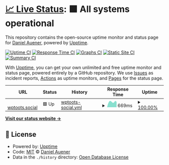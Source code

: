 # [📈 Live Status](https://status.wptoots.social): <!--live status--> **🟩 All systems operational**

This repository contains the open-source uptime monitor and status page for [Daniel Auener](http://www.danielauener.com), powered by [Upptime](https://github.com/upptime/upptime).

[![Uptime CI](https://github.com/danielauener/status.wptoots.social/workflows/Uptime%20CI/badge.svg)](https://github.com/danielauener/status.wptoots.social/actions?query=workflow%3A%22Uptime+CI%22)
[![Response Time CI](https://github.com/danielauener/status.wptoots.social/workflows/Response%20Time%20CI/badge.svg)](https://github.com/danielauener/status.wptoots.social/actions?query=workflow%3A%22Response+Time+CI%22)
[![Graphs CI](https://github.com/danielauener/status.wptoots.social/workflows/Graphs%20CI/badge.svg)](https://github.com/danielauener/status.wptoots.social/actions?query=workflow%3A%22Graphs+CI%22)
[![Static Site CI](https://github.com/danielauener/status.wptoots.social/workflows/Static%20Site%20CI/badge.svg)](https://github.com/danielauener/status.wptoots.social/actions?query=workflow%3A%22Static+Site+CI%22)
[![Summary CI](https://github.com/danielauener/status.wptoots.social/workflows/Summary%20CI/badge.svg)](https://github.com/danielauener/status.wptoots.social/actions?query=workflow%3A%22Summary+CI%22)

With [Upptime](https://upptime.js.org), you can get your own unlimited and free uptime monitor and status page, powered entirely by a GitHub repository. We use [Issues](https://github.com/danielauener/status.wptoots.social/issues) as incident reports, [Actions](https://github.com/danielauener/status.wptoots.social/actions) as uptime monitors, and [Pages](https://status.wptoots.social) for the status page.

<!--start: status pages-->
<!-- This summary is generated by Upptime (https://github.com/upptime/upptime) -->
<!-- Do not edit this manually, your changes will be overwritten -->
<!-- prettier-ignore -->
| URL | Status | History | Response Time | Uptime |
| --- | ------ | ------- | ------------- | ------ |
| <img alt="" src="https://icons.duckduckgo.com/ip3/wptoots.social.ico" height="13"> [wptoots.social](https://wptoots.social) | 🟩 Up | [wptoots-social.yml](https://github.com/danielauener/status.wptoots.social/commits/HEAD/history/wptoots-social.yml) | <details><summary><img alt="Response time graph" src="./graphs/wptoots-social/response-time-week.png" height="20"> 669ms</summary><br><a href="https://status.wptoots.social/history/wptoots-social"><img alt="Response time 750" src="https://img.shields.io/endpoint?url=https%3A%2F%2Fraw.githubusercontent.com%2Fdanielauener%2Fstatus.wptoots.social%2FHEAD%2Fapi%2Fwptoots-social%2Fresponse-time.json"></a><br><a href="https://status.wptoots.social/history/wptoots-social"><img alt="24-hour response time 682" src="https://img.shields.io/endpoint?url=https%3A%2F%2Fraw.githubusercontent.com%2Fdanielauener%2Fstatus.wptoots.social%2FHEAD%2Fapi%2Fwptoots-social%2Fresponse-time-day.json"></a><br><a href="https://status.wptoots.social/history/wptoots-social"><img alt="7-day response time 669" src="https://img.shields.io/endpoint?url=https%3A%2F%2Fraw.githubusercontent.com%2Fdanielauener%2Fstatus.wptoots.social%2FHEAD%2Fapi%2Fwptoots-social%2Fresponse-time-week.json"></a><br><a href="https://status.wptoots.social/history/wptoots-social"><img alt="30-day response time 714" src="https://img.shields.io/endpoint?url=https%3A%2F%2Fraw.githubusercontent.com%2Fdanielauener%2Fstatus.wptoots.social%2FHEAD%2Fapi%2Fwptoots-social%2Fresponse-time-month.json"></a><br><a href="https://status.wptoots.social/history/wptoots-social"><img alt="1-year response time 752" src="https://img.shields.io/endpoint?url=https%3A%2F%2Fraw.githubusercontent.com%2Fdanielauener%2Fstatus.wptoots.social%2FHEAD%2Fapi%2Fwptoots-social%2Fresponse-time-year.json"></a></details> | <details><summary><a href="https://status.wptoots.social/history/wptoots-social">100.00%</a></summary><a href="https://status.wptoots.social/history/wptoots-social"><img alt="All-time uptime 99.98%" src="https://img.shields.io/endpoint?url=https%3A%2F%2Fraw.githubusercontent.com%2Fdanielauener%2Fstatus.wptoots.social%2FHEAD%2Fapi%2Fwptoots-social%2Fuptime.json"></a><br><a href="https://status.wptoots.social/history/wptoots-social"><img alt="24-hour uptime 100.00%" src="https://img.shields.io/endpoint?url=https%3A%2F%2Fraw.githubusercontent.com%2Fdanielauener%2Fstatus.wptoots.social%2FHEAD%2Fapi%2Fwptoots-social%2Fuptime-day.json"></a><br><a href="https://status.wptoots.social/history/wptoots-social"><img alt="7-day uptime 100.00%" src="https://img.shields.io/endpoint?url=https%3A%2F%2Fraw.githubusercontent.com%2Fdanielauener%2Fstatus.wptoots.social%2FHEAD%2Fapi%2Fwptoots-social%2Fuptime-week.json"></a><br><a href="https://status.wptoots.social/history/wptoots-social"><img alt="30-day uptime 100.00%" src="https://img.shields.io/endpoint?url=https%3A%2F%2Fraw.githubusercontent.com%2Fdanielauener%2Fstatus.wptoots.social%2FHEAD%2Fapi%2Fwptoots-social%2Fuptime-month.json"></a><br><a href="https://status.wptoots.social/history/wptoots-social"><img alt="1-year uptime 100.00%" src="https://img.shields.io/endpoint?url=https%3A%2F%2Fraw.githubusercontent.com%2Fdanielauener%2Fstatus.wptoots.social%2FHEAD%2Fapi%2Fwptoots-social%2Fuptime-year.json"></a></details>

<!--end: status pages-->

[**Visit our status website →**](https://status.wptoots.social)

## 📄 License

- Powered by: [Upptime](https://github.com/upptime/upptime)
- Code: [MIT](./LICENSE) © [Daniel Auener](http://www.danielauener.com)
- Data in the `./history` directory: [Open Database License](https://opendatacommons.org/licenses/odbl/1-0/)
